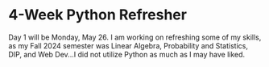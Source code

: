 # 4-Week Python Refresher
Day 1 will be Monday, May 26. I am working on refreshing some of my skills, as my Fall 2024 semester was Linear Algebra, Probability and Statistics, DIP, and Web Dev...I did not utilize Python as much as I may have liked. 